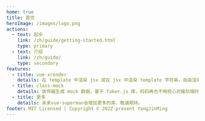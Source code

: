 ```yaml
---
home: true
title: 首页
heroImage: /images/logo.png
actions:
  - text: 起步
    link: /zh/guide/getting-started.html
    type: primary
  - text: 介绍
    link: /zh/guide/
    type: secondary
features:
  - title: vue-xrender
    details: 在 template 中渲染 jsx 或在 jsx 中渲染 template 字符串，自由渲染由你做主。
  - title: class-mock
    details: 装饰器生成 mock 数据，基于 faker.js 库，妈妈再也不用担心对接后端时出现一堆 ui bug 了
  - title: 更多
    details: 未来vue-superman会增加更多的库，敬请期待。
footer: MIT Licensed | Copyright © 2022-present YangJinMing
---
```

